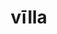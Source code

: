 ---
title: vīlla
meaning: house
ch: one
pos: noun
stem: vīll
genend: ae
abbgender: f.
abbgender2: fem.
gender: feminine
declension: first
six: y
---